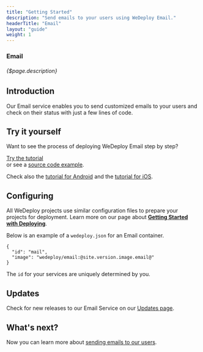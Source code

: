 ```yaml
---
title: "Getting Started"
description: "Send emails to your users using WeDeploy Email."
headerTitle: "Email"
layout: "guide"
weight: 1
---
```


### Email

###### {$page.description}

<article id="1">

## Introduction

Our Email service enables you to send customized emails to your users and check on their status with just a few lines of code.

</article>

<article id="2">

## Try it yourself

Want to see the process of deploying WeDeploy Email step by step?

<div class="guide-btn-cta">
  <a class="btn btn-accent btn-lg" href="/tutorials/email-web/" target="_blank">
    <span class="icon-16-external"></span>Try the tutorial
  </a>
</div>

<div class="guide-aux-cta">
	or see a <a href="https://github.com/wedeploy-examples/email-web-example" target="_blank">source code example</a>.
</div>

Check also the <a href="/tutorials/email-android/" target="_blank">tutorial for Android</a> and the <a href="/tutorials/email-ios/" target="_blank">tutorial for iOS</a>.

</article>

<article id="3">

## Configuring

<aside>

All WeDeploy projects use similar configuration files to prepare your projects for deployment. Learn more on our page about <strong><a href="/docs/deploy/getting-started/">Getting Started with Deploying</a></strong>.

</aside>

Below is an example of a `wedeploy.json` for an Email container.

```application/json
{
  "id": "mail",
  "image": "wedeploy/email:@site.version.image.email@"
}
```

The `id` for your services are uniquely determined by you.

</article>

<article id="4">

## Updates

Check for new releases to our Email Service on our [Updates page](/updates/services/email).

</article>

## What's next?

Now you can learn more about [sending emails to our users](/docs/email/sending-email/).
